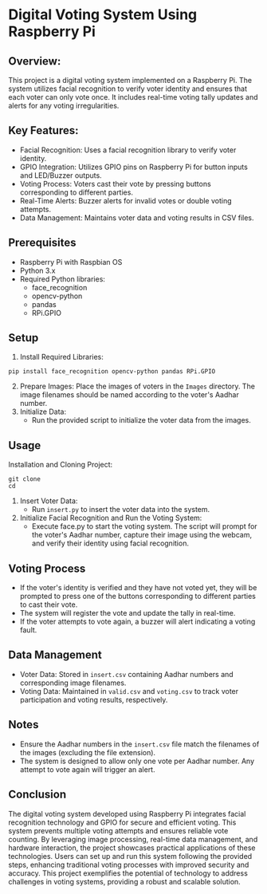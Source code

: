# Digital Voting System Using Raspberry Pi

## Overview:

This project is a digital voting system implemented on a Raspberry Pi. The system utilizes facial recognition to verify voter identity and ensures that each voter can only vote once. It includes real-time voting tally updates and alerts for any voting irregularities.

## Key Features:
  - Facial Recognition: Uses a facial recognition library to verify voter identity.
  - GPIO Integration: Utilizes GPIO pins on Raspberry Pi for button inputs and LED/Buzzer outputs.
  - Voting Process: Voters cast their vote by pressing buttons corresponding to different parties.
  - Real-Time Alerts: Buzzer alerts for invalid votes or double voting attempts.
  - Data Management: Maintains voter data and voting results in CSV files.

## Prerequisites
  - Raspberry Pi with Raspbian OS
  - Python 3.x
  - Required Python libraries:
    - face_recognition
    - opencv-python
    - pandas
    - RPi.GPIO

## Setup
  1. Install Required Libraries:
```
pip install face_recognition opencv-python pandas RPi.GPIO
```
  2. Prepare Images: Place the images of voters in the `Images` directory. The image filenames should be named according to the voter's Aadhar number.
  3. Initialize Data:
     - Run the provided script to initialize the voter data from the images.

## Usage
Installation and Cloning Project:
```
git clone
cd 
```

  1. Insert Voter Data:
     - Run `insert.py` to insert the voter data into the system.
  2. Initialize Facial Recognition and Run the Voting System:
     - Execute face.py to start the voting system. The script will prompt for the voter's Aadhar number, capture their image using the webcam, and verify their identity using facial recognition.
    
## Voting Process
  - If the voter's identity is verified and they have not voted yet, they will be prompted to press one of the buttons corresponding to different parties to cast their vote.
  - The system will register the vote and update the tally in real-time.
  - If the voter attempts to vote again, a buzzer will alert indicating a voting fault.

## Data Management
  - Voter Data: Stored in `insert.csv` containing Aadhar numbers and corresponding image filenames.
  - Voting Data: Maintained in `valid.csv` and `voting.csv` to track voter participation and voting results, respectively.

## Notes
  - Ensure the Aadhar numbers in the `insert.csv` file match the filenames of the images (excluding the file extension).
  - The system is designed to allow only one vote per Aadhar number. Any attempt to vote again will trigger an alert.

## Conclusion
The digital voting system developed using Raspberry Pi integrates facial recognition technology and GPIO for secure and efficient voting. This system prevents multiple voting attempts and ensures reliable vote counting. By leveraging image processing, real-time data management, and hardware interaction, the project showcases practical applications of these technologies. Users can set up and run this system following the provided steps, enhancing traditional voting processes with improved security and accuracy. This project exemplifies the potential of technology to address challenges in voting systems, providing a robust and scalable solution.
